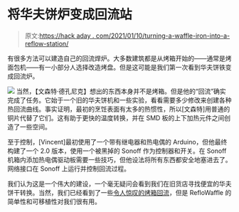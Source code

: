 # 将华夫饼炉变成回流站

> 原文:[https://hack aday . com/2021/01/10/turning-a-waffle-iron-into-a-reflow-station/](https://hackaday.com/2021/01/10/turning-a-waffle-iron-into-a-reflow-station/)

有很多方法可以建造自己的回流焊炉。大多数建筑都是从烤箱开始的——通常是烤面包机——有一小部分人选择改造烤盘。但是这可能是我们第一次看到华夫饼铁变成回流炉。

[![](../Images/a76abd89593d4970bd8a949e8212e8f2.png)](https://hackaday.com/wp-content/uploads/2021/01/waffle-reflow-thumb.jpeg) 当然，【文森特·德孔尼克】想出的东西本身并不是烤箱。但是他的“回流”确实完成了任务。它始于一个旧的华夫饼机和一些实验，看看需要多少修改来创建各种热回流曲线。事实证明，最初的烹饪表面有太多的热惯性，所以[文森特]用普通的铜片代替了它们。这有助于更快的温度转换，并在 SMD 板的上下加热元件之间创造了一些空间。

至于控制，[Vincent]最初使用了一个带有继电器和热电偶的 Arduino，但他最终构建了一个 2.0 版本，使用一个被黑掉的 Sonoff 作为控制器和开关。在 Sonoff 机箱内添加热电偶驱动板需要一些技巧，但他设法将所有东西都安全地塞进去了。网络接口在 Sonoff 上运行并控制回流过程。

我们认为这是一个伟大的建设，一个毫无疑问会看到我们在旧货店寻找便宜的华夫饼干转换。当然，我们已经看到了一些[令人惊叹的烤箱回流](https://hackaday.com/2020/07/16/touch-screen-reflow-oven-pulls-out-all-the-stops/)，但是 RefloWaffle 的简单性和可移植性对我们很有用。